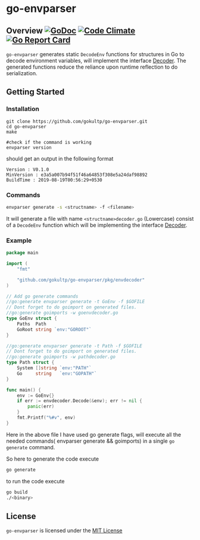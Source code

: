 # go-envparser

## Overview [![GoDoc](https://godoc.org/github.com/gokultp/go-envparser?status.svg)](https://godoc.org/github.com/gokultp/go-envparser) [![Code Climate](https://codeclimate.com/github/gokultp/go-envparser/badges/gpa.svg)](https://codeclimate.com/github/gokultp/go-envparser) [![Go Report Card](https://goreportcard.com/badge/github.com/gokultp/go-envparser)](https://goreportcard.com/report/github.com/gokultp/go-envparser)

`go-envparser` generates static `DecodeEnv`  functions for structures  in Go to decode environment variables,  will implement the interface [Decoder](./pkg/envdecoder/idecoder.go). The generated functions reduce the reliance upon runtime reflection to do serialization.


## Getting Started

### Installation

```shell
git clone https://github.com/gokultp/go-envparser.git
cd go-envparser
make

#check if the command is working
envparser version
```
should get an output in the following format
```
Version : V0.1.0
MinVersion : e3a5a007b94f51f46a64853f308e5a24daf98892
BuildTime : 2019-08-19T00:56:29+0530
```
### Commands
```bash
envparser generate -s <structname> -f <filename>
```
It will generate a file with name `<structname>decoder.go`  (Lowercase) consist of a `DecodeEnv` function which will be implementing the interface  [Decoder](./pkg/envdecoder/idecoder.go).
### Example 

```go
package main

import (
	"fmt"

	"github.com/gokultp/go-envparser/pkg/envdecoder"
)

// Add go generate commands
//go:generate envparser generate -t GoEnv -f $GOFILE
// Dont forget to do goimport on generated files.
//go:generate goimports -w goenvdecoder.go
type GoEnv struct {
	Paths  Path
	GoRoot string `env:"GOROOT"`
}

//go:generate envparser generate -t Path -f $GOFILE
// Dont forget to do goimport on generated files.
//go:generate goimports -w pathdecoder.go
type Path struct {
	System []string `env:"PATH"`
	Go     string   `env:"GOPATH"`
}

func main() {
	env := GoEnv{}
	if err := envdecoder.Decode(&env); err != nil {
		panic(err)
	}
	fmt.Printf("%#v", env)
}

```

Here in the above file I have used go generate flags, will execute all the needed commands( envparser generate && goimports) in a single `go generate` command.

So here to generate the code execute
```bash
go generate
```

to run the code execute
``` bash 
go build
./<binary>
```

## License

`go-envparser` is licensed under the [MIT License](./LICENSE)